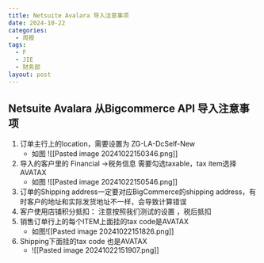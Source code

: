 ```yaml
---
title: Netsuite Avalara 导入注意事项
date: 2024-10-22
categories:
  - 周报
tags:
  - F
  - JIE
  - 财务部
layout: post
---
```

## Netsuite Avalara 从Bigcommerce API 导入注意事项



1. 订单主行上的location，需要设置为 ZG-LA-DcSelf-New
	- 如图 ![[Pasted image 20241022150346.png]]
1. 导入的客户里的 Financial ->税务信息  需要勾选taxable，tax item选择AVATAX
	- 如图 ![[Pasted image 20241022150546.png]]
3. 订单的Shipping address一定要对应BigCommerce的shipping address，有时客户的地址和实际发货地址不一样，会导致计算错误
4. 客户使用店铺积分抵扣： 注意按照我们测试的设置 ，税后抵扣
5. 销售订单行上的每个ITEM上面挂的tax code是AVATAX 
	- 如图![[Pasted image 20241022151826.png]]
6. Shipping下面挂的tax code 也是AVATAX
	- ![[Pasted image 20241022151907.png]]